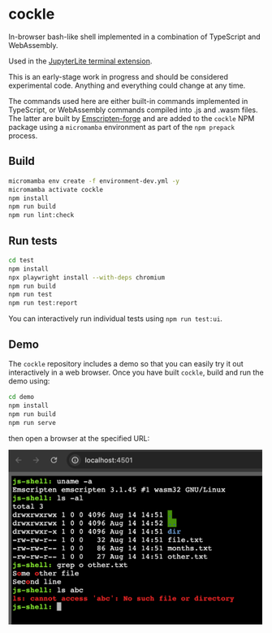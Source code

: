 # cockle

In-browser bash-like shell implemented in a combination of TypeScript and WebAssembly.

Used in the [JupyterLite terminal extension](https://github.com/jupyterlite/terminal).

This is an early-stage work in progress and should be considered experimental code. Anything and
everything could change at any time.

The commands used here are either built-in commands implemented in TypeScript, or WebAssembly
commands compiled into .js and .wasm files. The latter are built by
[Emscripten-forge](https://emscripten-forge.org/) and are added to the `cockle` NPM package using
a `micromamba` environment as part of the `npm prepack` process.

## Build

```bash
micromamba env create -f environment-dev.yml -y
micromamba activate cockle
npm install
npm run build
npm run lint:check
```

## Run tests

```bash
cd test
npm install
npx playwright install --with-deps chromium
npm run build
npm run test
npm run test:report
```

You can interactively run individual tests using `npm run test:ui`.

## Demo

The `cockle` repository includes a demo so that you can easily try it out interactively in a web
browser. Once you have built `cockle`, build and run the demo using:

```bash
cd demo
npm install
npm run build
npm run serve
```

then open a browser at the specified URL:

<img alt="Demo" src="demo.png" width="500px">
